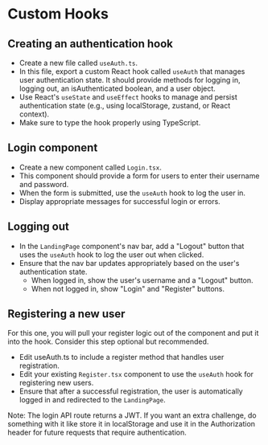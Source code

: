 # Custom Hooks

## Creating an authentication hook
- Create a new file called `useAuth.ts`.
- In this file, export a custom React hook called `useAuth` that manages user authentication state. It should provide methods for logging in, logging out, an isAuthenticated boolean, and a user object.
- Use React's `useState` and `useEffect` hooks to manage and persist authentication state (e.g., using localStorage, zustand, or React context).
- Make sure to type the hook properly using TypeScript.

## Login component
- Create a new component called `Login.tsx`.
- This component should provide a form for users to enter their username and password.
- When the form is submitted, use the `useAuth` hook to log the user in.
- Display appropriate messages for successful login or errors.

## Logging out
- In the `LandingPage` component's nav bar, add a "Logout" button that uses the `useAuth` hook to log the user out when clicked.
- Ensure that the nav bar updates appropriately based on the user's authentication state. 
  - When logged in, show the user's username and a "Logout" button.
  - When not logged in, show "Login" and "Register" buttons. 

## Registering a new user
For this one, you will pull your register logic out of the component and put it into the hook. Consider this step optional but recommended.

- Edit useAuth.ts to include a register method that handles user registration.
- Edit your existing `Register.tsx` component to use the `useAuth` hook for registering new users.
- Ensure that after a successful registration, the user is automatically logged in and redirected to the `LandingPage`.

Note: The login API route returns a JWT. If you want an extra challenge, do something with it like store it in localStorage and use it in the Authorization header for future requests that require authentication.